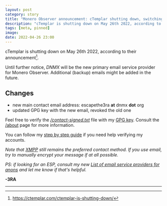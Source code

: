 ```yaml
---
layout: post
category: story
title: "Monero Observer announcement: cTemplar shutting down, switching to DNMX" 
description: "cTemplar is shutting down on May 26th 2022, according to their announcement. 'DNMX' will be the new email service provider for Monero Observer, until further notice."
tags: [meta, pinned]
image: 
date: 2022-04-26 23:00
---
```


cTemplar is shutting down on May 26th 2022, according to their announcement[^1].

Until further notice, *DNMX* will be the new primary email service provider for Monero Observer. Additional (backup) emails might be added in the future.

## Changes

- new main contact email address: escapethe3ra **at** dnmx **dot** org
- updated GPG key with the new email, revoked the old one

Feel free to verify the *[/contact-signed.txt](/contact-signed.txt)* file with my [GPG key](/3RA_pubkey.asc). Consult the [/about](/about#signature) page for more information.

You can follow my [step by step guide](/gpg-cleartext-signatures) if you need help verifying my accounts.

*Note that [XMPP](/about#xmpp-omemo) still remains the preferred contact method. If you use email, try to manually encrypt your message if at all possible.*

*PS: if looking for an ESP, consult my new [List of email service providers for anons](/list-anon-email-service-providers) and let me know if that's helpful.*

**-3RA**

---

[^1]: https://ctemplar.com/ctemplar-is-shutting-down/
